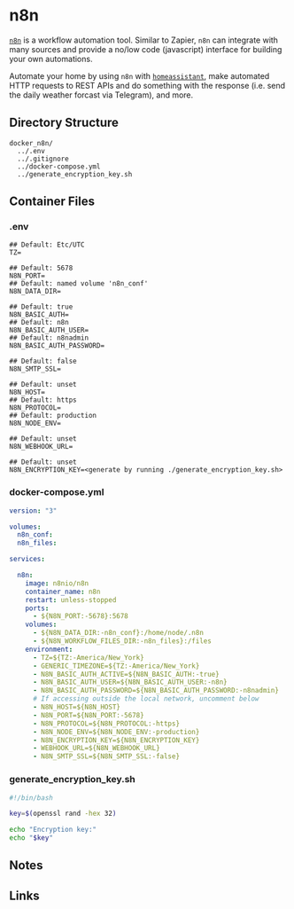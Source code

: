# n8n

[`n8n`](https://n8n.io) is a workflow automation tool. Similar to Zapier, `n8n` can integrate with many sources and provide a no/low code (javascript) interface for building your own automations.

Automate your home by using `n8n` with [`homeassistant`](https://www.home-assistant.io), make automated HTTP requests to REST APIs and do something with the response (i.e. send the daily weather forcast via Telegram), and more.

## Directory Structure

```title="Container directory structure"
docker_n8n/
  ../.env
  ../.gitignore
  ../docker-compose.yml
  ../generate_encryption_key.sh
```

## Container Files

### .env

```text title="n8n .env" linenums="1"
## Default: Etc/UTC
TZ=

## Default: 5678
N8N_PORT=
## Default: named volume 'n8n_conf'
N8N_DATA_DIR=

## Default: true
N8N_BASIC_AUTH=
## Default: n8n
N8N_BASIC_AUTH_USER=
## Default: n8nadmin
N8N_BASIC_AUTH_PASSWORD=

## Default: false
N8N_SMTP_SSL=

## Default: unset
N8N_HOST=
## Default: https
N8N_PROTOCOL=
## Default: production
N8N_NODE_ENV=

## Default: unset
N8N_WEBHOOK_URL=

## Default: unset
N8N_ENCRYPTION_KEY=<generate by running ./generate_encryption_key.sh>

```

### docker-compose.yml

```yaml title="docker-compose.yml" linenums="1"
version: "3"

volumes:
  n8n_conf:
  n8n_files:

services:

  n8n:
    image: n8nio/n8n
    container_name: n8n
    restart: unless-stopped
    ports:
      - ${N8N_PORT:-5678}:5678
    volumes:
      - ${N8N_DATA_DIR:-n8n_conf}:/home/node/.n8n
      - ${N8N_WORKFLOW_FILES_DIR:-n8n_files}:/files
    environment:
      - TZ=${TZ:-America/New_York}
      - GENERIC_TIMEZONE=${TZ:-America/New_York}
      - N8N_BASIC_AUTH_ACTIVE=${N8N_BASIC_AUTH:-true}
      - N8N_BASIC_AUTH_USER=${N8N_BASIC_AUTH_USER:-n8n}
      - N8N_BASIC_AUTH_PASSWORD=${N8N_BASIC_AUTH_PASSWORD:-n8nadmin}
      # If accessing outside the local network, uncomment below
      - N8N_HOST=${N8N_HOST}
      - N8N_PORT=${N8N_PORT:-5678}
      - N8N_PROTOCOL=${N8N_PROTOCOL:-https}
      - N8N_NODE_ENV=${N8N_NODE_ENV:-production}
      - N8N_ENCRYPTION_KEY=${N8N_ENCRYPTION_KEY}
      - WEBHOOK_URL=${N8N_WEBHOOK_URL}
      - N8N_SMTP_SSL=${N8N_SMTP_SSL:-false}

```

### generate_encryption_key.sh

```sh title="generate_encryption_key.sh" linenums="1"
#!/bin/bash

key=$(openssl rand -hex 32)

echo "Encryption key:"
echo "$key"

```

## Notes

## Links
